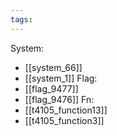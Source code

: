 ```yaml
---
tags:
---
```

System:
- [[system_66]]
- [[system_1]]
Flag:
- [[flag_9477]]
- [[flag_9476]]
Fn:
- [[t4105_function13]]
- [[t4105_function3]]
